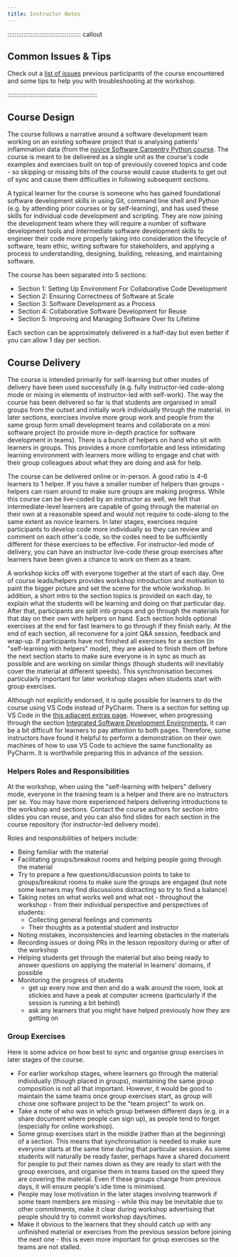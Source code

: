 ```yaml
---
title: Instructor Notes
---
```


:::::::::::::::::::::::::::::::::::::::::  callout

## Common Issues \& Tips

Check out a [list of issues](../instructors/common-issues.md) previous participants of the course encountered
and some tips to help you with troubleshooting at the workshop.


::::::::::::::::::::::::::::::::::::::::::::::::::

## Course Design

The course follows a narrative around
a software development team working on an existing software project
that is analysing patients' inflammation data
(from the [novice Software Carpentry Python course](https://software-carpentry.org/lessons).
The course is meant to be delivered as a single unit
as the course's code examples and exercises built on top of previously covered topics and code -
so skipping or missing bits of the course would cause students to
get out of sync and cause them difficulties in following subsequent sections.

A typical learner for the course is
someone who has gained foundational software development skills in using Git,
command line shell and Python
(e.g. by attending prior courses or by self-learning),
and has used these skills for individual code development and scripting.
They are now joining the development team where they will require
a number of software development tools and intermediate software development skills
to engineer their code more properly
taking into consideration the lifecycle of software,
team ethic, writing software for stakeholders,
and applying a process to understanding, designing, building, releasing, and maintaining software.

The course has been separated into 5 sections:

- Section 1: Setting Up Environment For Collaborative Code Development
- Section 2: Ensuring Correctness of Software at Scale
- Section 3: Software Development as a Process
- Section 4: Collaborative Software Development for Reuse
- Section 5: Improving and Managing Software Over Its Lifetime

Each section can be approximately delivered in a half-day but even better if you can allow 1 day per section.

## Course Delivery

The course is intended primarily for self-learning
but other modes of delivery have been used successfully
(e.g. fully instructor-led code-along mode or mixing in elements of instructor-led with self-work).
The way the course has been delivered so far is that
students are organised in small groups from the outset
and initially work individually through the material.
In later sections,
exercises involve more group work
and people from the same group form small development teams
and collaborate on a mini software project
(to provide more in-depth practice for software development in teams).
There is a bunch of helpers on hand who sit with learners in groups.
This provides a more comfortable and less intimidating learning environment
with learners more willing to engage and chat with their group colleagues about what they are doing
and ask for help.

The course can be delivered online or in-person.
A good ratio is 4-6 learners to 1 helper.
If you have a smaller number of helpers than groups -
helpers can roam around to make sure groups are making progress.
While this course can be live-coded by an instructor as well,
we felt that intermediate-level learners are capable of
going through the material on their own at a reasonable speed
and would not require to code-along to the same extent as novice learners.
In later stages, exercises require participants to develop code more individually
so they can review and comment on each other's code,
so the codes need to be sufficiently different for these exercises to be effective.
For instructor-led mode of delivery, you can have an instructor live-code these group exercises
after learners have been given a chance to work on them as a team.

A workshop kicks off with everyone together at the start of each day.
One of course leads/helpers provides workshop introduction
and motivation to paint the bigger picture and set the scene for the whole workshop.
In addition, a short intro to the section topics is provided on each day,
to explain what the students will be learning and doing on that particular day.
After that, participants are split into groups
and go through the materials for that day on their own with helpers on hand.
Each section holds optional exercises at the end for fast learners to go through if they finish early.
At the end of each section, all reconvene for a joint Q\&A session, feedback and wrap-up.
If participants have not finished all exercises for a section (in "self-learning with helpers" mode),
they are asked to finish them off before the next section starts
to make sure everyone is in sync as much as possible and are working on similar things
(though students will inevitably cover the material at different speeds).
This synchronisation becomes particularly important for later workshop stages
when students start with group exercises.

Although not explicitly endorsed,
it is quite possible for learners to do the course using VS Code instead of PyCharm.
There is a section for setting up VS Code in the [this adjacent extras page](../learners/vscode.md).
However, when progressing through the section [Integrated Software Development Environments](../episodes/13-ides.md),
it can be a bit difficult for learners to pay attention to both pages.
Therefore, some instructors have found it helpful to perform a demonstration on their own machines of how to use VS Code to achieve the same functionality as PyCharm.
It is worthwhile preparing this in advance of the session.

### Helpers Roles and Responsibilities

At the workshop, when using the "self-learning with helpers" delivery mode, everyone in the training team is a helper and
there are no instructors per se.
You may have more experienced helpers delivering introductions to the workshop and sections.
Contact the course authors for section intro slides you can reuse, and you can also find slides for each
section in the course repository (for instructor-led delivery mode).

Roles and responsibilities of helpers include:

- Being familiar with the material
- Facilitating groups/breakout rooms and helping people going through the material
- Try to prepare a few questions/discussion points
  to take to groups/breakout rooms to make sure the groups are engaged
  (but note some learners may find discussions distracting so try to find a balance)
- Taking notes on what works well and what not - throughout the workshop -
  from their individual perspective and perspectives of students:
  - Collecting general feelings and comments
  - Their thoughts as a potential student and instructor
- Noting mistakes, inconsistencies and learning obstacles in the materials
- Recording issues or doing PRs in the lesson repository during or after of the workshop
- Helping students get through the material
  but also being ready to answer questions on applying the material in learners' domains,
  if possible
- Monitoring the progress of students
  - get up every now and then and do a walk around the room, look at stickies and have a peak at
    computer screens (particularly if the session is running a bit behind)
  - ask any learners that you might have helped previously how they are getting on

### Group Exercises

Here is some advice on how best to sync and organise group exercises in later stages of the course.

- For earlier workshop stages,
  where learners go through the material individually (though placed in groups),
  maintaining the same group composition is not all that important.
  However, it would be good to maintain the same teams once group exercises start,
  as group will chose one software project to be the "team project" to work on.
- Take a note of who was in which group between different days
  (e.g. in a share document where people can sign up),
  as people tend to forget (especially for online workshop).
- Some group exercises start in the middle (rather than at the beginning) of a section.
  This means that synchronisation is needed to make sure
  everyone starts at the same time during that particular session.
  As some students will naturally be ready faster,
  perhaps have a shared document for people to put their names down
  as they are ready to start with the group exercises,
  and organise them in teams based on the speed they are covering the material.
  Even if these groups change from previous days,
  it will ensure people's idle time is minimised.
- People may lose motivation in the later stages involving teamwork
  if some team members are missing -
  while this may be inevitable due to other commitments,
  make it clear during workshop advertising
  that people should try to commit workshop days/times.
- Make it obvious to the learners that they should
  catch up with any unfinished material or exercises from the previous session
  before joining the next one -
  this is even more important for group exercises so the teams are not stalled.





